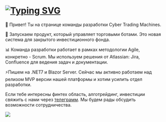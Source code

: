 # [![Typing SVG](https://readme-typing-svg.demolab.com?font=Rubik&pause=1000&color=6D93DA&random=false&width=435&lines=Cyber+Trading+Machines)](https://git.io/typing-svg)

👋 Привет! Ты на странице команды разработки Cyber Trading Machines.

🤖 Запускаем продукт, который управляет торговыми ботами. Это новая система для закрытого инвестиционного фонда.

📊 Команда разработки работает в рамках методологии Agile, конкретно - Scrum. Мы используем решения от Atlassian: Jira, Confluence для ведения задач и документации.

⚡Пишем на .NET7 и Blazor Server. Сейчас мы активно работаем над релизом MVP версии нашей платформы и хотим усилить отдел разработки.

Если тебе интересны финтех область, алготрейдинг, инвестиции свяжить с нами через [телеграмм](https://t.me/vmedvedevpro). Мы будем рады обсудить возможности сотрудничества.

![](https://komarev.com/ghpvc/?username=Cyber-Trading-Machines&color=6D93DA)
